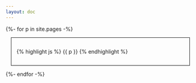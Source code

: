 ```yaml
---
layout: doc
---
```

{%- for p in site.pages -%}

<div style="border: 1px solid black; padding: 1em; margin: 1em;">

{% highlight js %}
{{ p }}
{% endhighlight %}

</div>

{%- endfor -%}